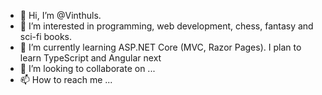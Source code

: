 - 👋 Hi, I’m @Vinthuls.
- 👀 I’m interested in programming, web development, chess, fantasy and sci-fi books.
- 🌱 I’m currently learning ASP.NET Core (MVC, Razor Pages). 
      I plan to learn TypeScript and Angular next
- 💞️ I’m looking to collaborate on ...
- 📫 How to reach me ...

<!---
Vinthuls/Vinthuls is a ✨ special ✨ repository because its `README.md` (this file) appears on your GitHub profile.
You can click the Preview link to take a look at your changes.
--->
